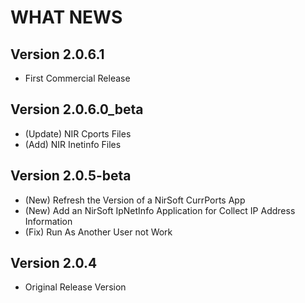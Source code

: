 WHAT NEWS
===========

Version 2.0.6.1
---------------

- First Commercial Release

Version 2.0.6.0_beta
---------------------

- (Update) NIR Cports Files
- (Add) NIR Inetinfo Files

Version 2.0.5-beta
-------------------

- (New) Refresh the Version of a NirSoft CurrPorts App
- (New) Add an NirSoft IpNetInfo Application for Collect IP Address Information
- (Fix) Run As Another User not Work

Version 2.0.4
-------------------------

- Original Release Version